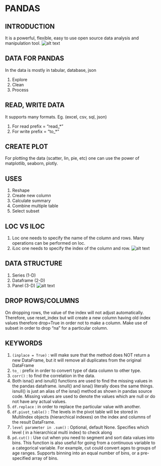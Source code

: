# PANDAS

## INTRODUCTION
It is a powerful, flexible, easy to use open source data analysis and manipulation tool.
![alt text](https://miro.medium.com/max/1400/1*Dss7A8Z-M4x8LD9ccgw7pQ.png)

## DATA FOR PANDAS
In the data is mostly in tabular, database, json
1. Explore
2. Clean
3. Process


## READ, WRITE DATA
It supports many formats. Eg. (excel, csv, sql, json)
1. For read prefix = “read_*”
2. For write prefix = “to_*”


## CREATE PLOT
For plotting the data (scatter, lin, pie, etc) one can use the power of matplotlib, seaborn, plotly.


## USES
1. Reshape
2. Create new column
3. Calculate summary
4. Combine multiple table
5. Select subset


## LOC VS ILOC
1. Loc one needs to specify the name of the column and rows. Many operations can be performed on loc.
2. iLoc one needs to specify the index of the column and row.
![alt text](https://miro.medium.com/max/1400/1*dYtynwab99wnMqfgyPUd3w.png)

## DATA STRUCTURE
1. Series (1-D)
2. Dataframe (2-D)
3. Panel (3-D)
![alt text](https://techtipnow.in/wp-content/uploads/2021/05/panda-data-structure-chart.png)

## DROP ROWS/COLUMNS
On dropping rows, the value of the index will not adjust automatically. Therefore, use reset_index but will create a new column having old index values therefore drop=True in order not to make a column.
Make use of subset in order to drop “na” for a particular column.

## KEYWORDS
1. ```(inplace = True)``` : will make sure that the method does NOT return a new DataFrame, but it will remove all duplicates from the original DataFrame
2. ```to_``` : prefix in order to convert type of data column to other type.
3. ```corr()``` : to find the correlation in the data.
4. Both isna() and isnull() functions are used to find the missing values in the pandas dataframe. isnull() and isna() literally does the same things. isnull() is just an alias of the isna() method as shown in pandas source code. Missing values are used to denote the values which are null or do not have any actual values.
5. ```df.replace``` : in order to replace the particular value with another.
6. ```df.pivot_table()``` : The levels in the pivot table will be stored in MultiIndex objects (hierarchical indexes) on the index and columns of the result DataFrame.
7. ```level parameter in .sum()``` : Optional, default None. Specifies which level ( in a hierarchical multi index) to check along
8. ```pd.cut()``` : Use cut when you need to segment and sort data values into bins. This function is also useful for going from a continuous variable to a categorical variable. For example, cut could convert ages to groups of age ranges. Supports binning into an equal number of bins, or a pre-specified array of bins.